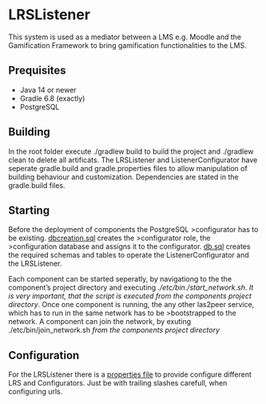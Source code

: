 # LRSListener

This system is used as a mediator between a LMS e.g. Moodle and the Gamification Framework to bring gamification functionalities to the LMS.

## Prequisites
- Java 14 or newer
- Gradle 6.8 (exactly)
- PostgreSQL

## Building
In the root folder execute ./gradlew build to build the project and ./gradlew clean to delete all artificats. The LRSListener and ListenerConfigurator have seperate gradle.build and gradle.properties files to allow manipulation of building behaviour and customization. Dependencies are stated in the gradle.build files.

## Starting 
Before the deployment of components the PostgreSQL >configurator has to be existing. [dbcreation.sql](ListenerConfigurator/psql/dbcreation.sql) creates the >configurator role, the >configuration database and assigns it to the configurator. [db.sql](ListenerConfigurator/psql/db.sql) creates the required schemas and tables to operate the ListenerConfigurator and the LRSListener.

Each component can be started seperatly, by navigationg to the the component’s project directory and executing *./etc/bin./start_network.sh*. *It is very important, that the script is executed from the components project directory*. Once one component is running, the any other las2peer service, which has to run in the same network has to be >bootstrapped to the network. A component can join the network, by exuting ./etc/bin/join_network.sh *from the components project directory*

## Configuration
For the LRSListener there is a [properties file](LRSListener/etc/i5.las2peer.services.gamification.listener.LRSListener.properties) to provide configure different LRS and Configurators. Just be with trailing slashes carefull, when configuring urls.
